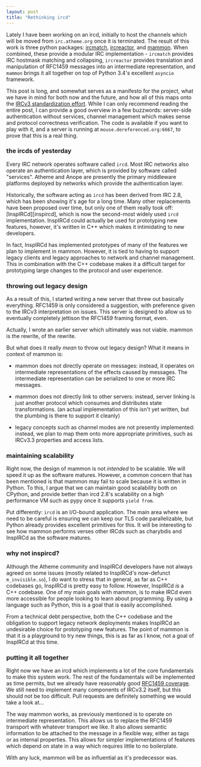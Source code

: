 ```yaml
---
layout: post
title: "Rethinking ircd"
---
```


   [gh-ircmatch]: http://github.com/kaniini/ircmatch
   [gh-ircreactor]: http://github.com/kaniini/ircreactor
   [gh-mammon]: http://github.com/kaniini/mammon

Lately I have been working on an ircd, initially to host the channels which will be moved from `irc.atheme.org` once it is terminated.
The result of this work is three python packages: [ircmatch][gh-ircmatch], [ircreactor][gh-ircreactor], and [mammon][gh-mammon].  When combined,
these provide a modular IRC implementation - `ircmatch` provides IRC hostmask matching and collapsing, `ircreactor` provides translation and manipulation of
RFC1459 messages into an intermediate representation, and `mammon` brings it all together on top of Python 3.4's excellent `asyncio` framework.

This post is long, and somewhat serves as a manifesto for the project, what we have in mind for both now and the future, and how all of this maps onto
the [IRCv3 standardization effort][ircv3].  While I can only recommend reading the entire post, I can provide a good overview in a few buzzwords:
server-side authentication without services, channel management which makes sense and protocol correctness verification.  The code is available if you want
to play with it, and a server is running at `mouse.dereferenced.org:6667`, to prove that this is a real thing.

   [ircv3]: http://ircv3.org/

### the ircds of yesterday

Every IRC network operates software called `ircd`.  Most IRC networks also operate an authentication layer, which is provided by software called "services".
Atheme and Anope are presently the primary middleware platforms deployed by networks which provide the authentication layer.

Historically, the software acting as `ircd` has been derived from IRC 2.8, which has been showing it's age for a long time.  Many other replacements have
been proposed over time, but only one of them really took off: [InspIRCd][inspircd], which is now the second-most widely used `ircd` implementation.
InspIRCd could actually be used for prototyping new features, however, it's written in C++ which makes it intimidating to new developers.

In fact, InspIRCd has implemented prototypes of many of the features we plan to implement in mammon.  However, it is tied to having to support legacy
clients and legacy approaches to network and channel management.  This in combination with the C++ codebase makes it a difficult target for prototyping
large changes to the protocol and user experience.

### throwing out legacy design

As a result of this, I started writing a new server that threw out basically everything.  RFC1459 is only considered a suggestion, with preference given
to the IRCv3 interpretation on issues.  This server is designed to allow us to eventually completely jettison the RFC1459 framing format, even.

Actually, I wrote an earlier server which ultimately was not viable.  mammon is the rewrite, of the rewrite.

But what does it really *mean* to throw out legacy design?  What it means in context of mammon is:

 * mammon does not directly operate on messages: instead, it operates on intermediate representations of the effects caused by messages.
   The intermediate representation can be serialized to one or more IRC messages.

 * mammon does not directly link to other servers: instead, server linking is just another protocol which consumes and distributes state
   transformations.  (an actual implementation of this isn't yet written, but the plumbing is there to support it cleanly)

 * legacy concepts such as channel modes are not presently implemented: instead, we plan to map them onto more appropriate primitives, such
   as IRCv3.3 properties and access lists.

### maintaining scalability

Right now, the design of mammon is not *intended* to be scalable.  We will speed it up as the software matures.  However, a common concern that has
been mentioned is that mammon may fail to scale because it is written in Python.  To this, I argue that we can maintain good scalability both on CPython,
and provide better than ircd 2.8's scalability on a high performance VM such as pypy once it supports `yield from`.

Put differently: `ircd` is an I/O-bound application.  The main area where we need to be careful is ensuring we can keep our TLS code parallelizable, but
Python already provides excellent primitives for this.  It will be interesting to see how mammon performs verses other IRCds such as charybdis and
InspIRCd as the software matures.

### why not inspircd?

Although the Atheme community and InspIRCd developers have not always agreed on some issues (mostly related to InspIRCd's now-defunct `m_invisible.so`),
I do want to stress that in general, as far as C++ codebases go, InspIRCd is pretty easy to follow.  However, InspIRCd *is* a C++ codebase.  One of my
main goals with mammon, is to make IRCd even more accessible for people looking to learn about programming.  By using a language such as Python, this is
a goal that is easily accomplished.

From a technical debt perspective, both the C++ codebase and the obligation to support legacy network deployments makes InspIRCd an undesirable choice
for prototyping new features.  The point of mammon is that it *is* a playground to try new things, this is as far as I know, not a goal of InspIRCd at
this time.

### putting it all together

Right now we have an ircd which implements a lot of the core fundamentals to make this system work.  The rest of the fundamentals will be implemented as
time permits, but we already have reasonably good [RFC1459 coverage][gh-mammon-1].  We still need to implement many components of IRCv3.2 itself, but this
should not be too difficult.  Pull requests are definitely something we would take a look at...

The way mammon works, as previously mentioned is to operate on intermediate representation.  This allows us to replace the RFC1459 transport with whatever
transport we like.  It also allows semantic information to be attached to the message in a flexible way, either as tags or as internal properties.  This
allows for simpler implementations of features which depend on state in a way which requires little to no boilerplate.

With any luck, mammon will be as influential as it's predecessor was.

   [gh-mammon-1]: https://github.com/kaniini/mammon/issues/2
